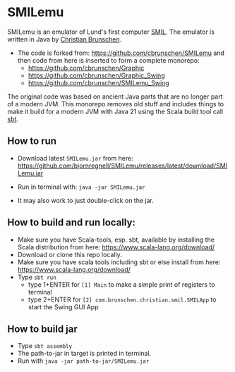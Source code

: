 # SMILemu

SMILemu is an emulator of Lund's first computer [SMIL](https://en.wikipedia.org/wiki/SMIL_(computer)). The emulator is written in Java by [Christian Brunschen](https://github.com/cbrunschen).

* The code is forked from: https://github.com/cbrunschen/SMILemu and then code from here is inserted to form a complete monorepo:
  * https://github.com/cbrunschen/Graphic
  * https://github.com/cbrunschen/Graphic_Swing
  * https://github.com/cbrunschen/SMILemu_Swing

The original code was based on ancient Java parts that are no longer part of a modern JVM. This monorepo removes old stuff and includes things to make it build for a modern JVM with Java 21 using the Scala build tool call [sbt](https://www.scala-sbt.org/).

## How to run 

* Download latest `SMILemu.jar` from here: https://github.com/bjornregnell/SMILemu/releases/latest/download/SMILemu.jar

* Run in terminal with: `java -jar SMILemu.jar`

* It may also work to just double-click on the jar.

## How to build and run locally:

* Make sure you have Scala-tools, esp. sbt, available by installing the Scala distribution from here: https://www.scala-lang.org/download/ 
* Download or clone this repo locally.
* Make sure you have scala tools including sbt or else install from here: https://www.scala-lang.org/download/ 
* Type `sbt run` 
  * type 1+ENTER for `[1] Main` to make a simple print of registers to terminal 
  * type 2+ENTER for `[2] com.brunschen.christian.smil.SMILApp` to start the Swing GUI App

## How to build jar

* Type `sbt assembly`
* The path-to-jar in target is printed in terminal.
* Run with `java -jar path-to-jar/SMILemu.jar`


